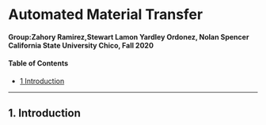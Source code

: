 # Automated Material Transfer  
#### Group:Zahory Ramirez,Stewart Lamon Yardley Ordonez, Nolan Spencer <br/> California State University Chico, Fall 2020

#### Table of Contents
- [1 Introduction](#1-Introduction)

-----------------------------------------------------------------------------------------
## 1. Introduction
